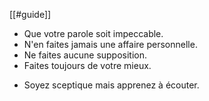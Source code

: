 [[#guide]] 

- Que votre parole soit impeccable.
- N'en faites jamais une affaire personnelle.
- Ne faites aucune supposition.
- Faites toujours de votre mieux.
+ Soyez sceptique mais apprenez à écouter.